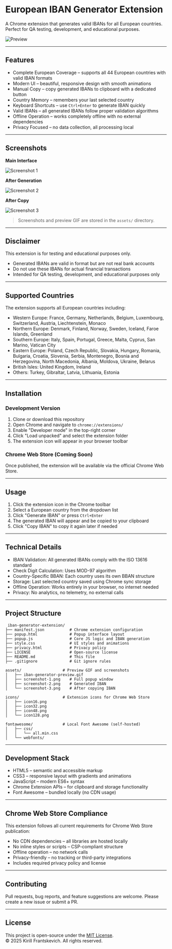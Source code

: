 # European IBAN Generator Extension

A Chrome extension that generates valid IBANs for all European countries. Perfect for QA testing, development, and educational purposes.

![Preview](assets/iban-generator-preview.gif)

---

## Features

- Complete European Coverage – supports all 44 European countries with valid IBAN formats
- Modern UI – beautiful, responsive design with smooth animations
- Manual Copy – copy generated IBANs to clipboard with a dedicated button
- Country Memory – remembers your last selected country
- Keyboard Shortcuts – use `Ctrl+Enter` to generate IBAN quickly
- Valid IBANs – all generated IBANs follow proper validation algorithms
- Offline Operation – works completely offline with no external dependencies
- Privacy Focused – no data collection, all processing local

---

## Screenshots

**Main Interface**

![Screenshot 1](assets/screenshot-1.png)

**After Generation**

![Screenshot 2](assets/screenshot-2.png)

**After Copy**

![Screenshot 3](assets/screenshot-3.png)

> Screenshots and preview GIF are stored in the `assets/` directory.

---

## Disclaimer

This extension is for testing and educational purposes only.

- Generated IBANs are valid in format but are not real bank accounts
- Do not use these IBANs for actual financial transactions
- Intended for QA testing, development, and educational purposes only

---

## Supported Countries

The extension supports all European countries including:

- Western Europe: France, Germany, Netherlands, Belgium, Luxembourg, Switzerland, Austria, Liechtenstein, Monaco  
- Northern Europe: Denmark, Finland, Norway, Sweden, Iceland, Faroe Islands, Greenland  
- Southern Europe: Italy, Spain, Portugal, Greece, Malta, Cyprus, San Marino, Vatican City  
- Eastern Europe: Poland, Czech Republic, Slovakia, Hungary, Romania, Bulgaria, Croatia, Slovenia, Serbia, Montenegro, Bosnia and Herzegovina, North Macedonia, Albania, Moldova, Ukraine, Belarus  
- British Isles: United Kingdom, Ireland  
- Others: Turkey, Gibraltar, Latvia, Lithuania, Estonia

---

## Installation

### Development Version

1. Clone or download this repository  
2. Open Chrome and navigate to `chrome://extensions/`  
3. Enable "Developer mode" in the top-right corner  
4. Click "Load unpacked" and select the extension folder  
5. The extension icon will appear in your browser toolbar

### Chrome Web Store (Coming Soon)

Once published, the extension will be available via the official Chrome Web Store.

---

## Usage

1. Click the extension icon in the Chrome toolbar  
2. Select a European country from the dropdown list  
3. Click "Generate IBAN" or press `Ctrl+Enter`  
4. The generated IBAN will appear and be copied to your clipboard  
5. Click "Copy IBAN" to copy it again later if needed

---

## Technical Details

- IBAN Validation: All generated IBANs comply with the ISO 13616 standard  
- Check Digit Calculation: Uses MOD-97 algorithm  
- Country-Specific BBAN: Each country uses its own BBAN structure  
- Storage: Last selected country saved using Chrome sync storage  
- Offline Operation: Works entirely in your browser, no internet needed  
- Privacy: No analytics, no telemetry, no external calls

---

## Project Structure

<pre><code> iban-generator-extension/
├── manifest.json           # Chrome extension configuration
├── popup.html              # Popup interface layout
├── popup.js                # Core JS logic and IBAN generation
├── style.css               # UI styles and animations
├── privacy.html            # Privacy policy
├── LICENSE                 # Open-source license
├── README.md               # This file
├── .gitignore              # Git ignore rules

assets/                  # Preview GIF and screenshots
│   ├── iban-generator-preview.gif
│   ├── screenshot-1.png    # Full popup window
│   ├── screenshot-2.png    # Generated IBAN
│   └── screenshot-3.png    # After copying IBAN

icons/                   # Extension icons for Chrome Web Store
│   ├── icon16.png
│   ├── icon32.png
│   ├── icon48.png
│   └── icon128.png

fontawesome/             # Local Font Awesome (self-hosted)
│   ├── css/
│   │   └── all.min.css
│   └── webfonts/
</code></pre>


---

## Development Stack

- HTML5 – semantic and accessible markup  
- CSS3 – responsive layout with gradients and animations  
- JavaScript – modern ES6+ syntax  
- Chrome Extension APIs – for clipboard and storage functionality  
- Font Awesome – bundled locally (no CDN usage)

---

## Chrome Web Store Compliance

This extension follows all current requirements for Chrome Web Store publication:

- No CDN dependencies – all libraries are hosted locally  
- No inline styles or scripts – CSP-compliant structure  
- Offline operation – no network calls  
- Privacy-friendly – no tracking or third-party integrations  
- Includes required privacy policy and license

---

## Contributing

Pull requests, bug reports, and feature suggestions are welcome. Please create a new issue or submit a PR.

---

## License

This project is open-source under the [MIT License](./LICENSE).  
© 2025 Kirill Frantskevich. All rights reserved.